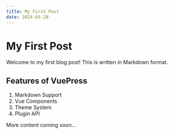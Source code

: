 ```yaml
---
title: My First Post
date: 2024-03-20
---
```


# My First Post

Welcome to my first blog post! This is written in Markdown format.

## Features of VuePress

1. Markdown Support
2. Vue Components
3. Theme System
4. Plugin API

More content coming soon... 